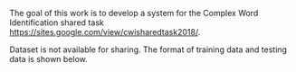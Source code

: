 The goal of this work is to develop a system for the Complex Word Identification 
shared task https://sites.google.com/view/cwisharedtask2018/. 

Dataset is not available for sharing. The format of training data and testing data is shown below.
